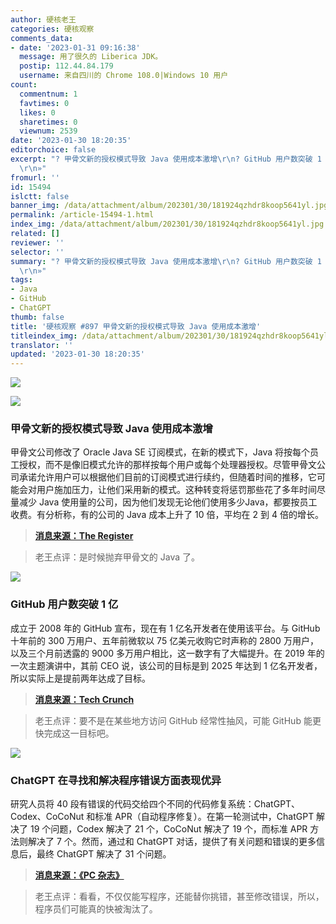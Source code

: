 ```yaml
---
author: 硬核老王
categories: 硬核观察
comments_data:
- date: '2023-01-31 09:16:38'
  message: 用了很久的 Liberica JDK。
  postip: 112.44.84.179
  username: 来自四川的 Chrome 108.0|Windows 10 用户
count:
  commentnum: 1
  favtimes: 0
  likes: 0
  sharetimes: 0
  viewnum: 2539
date: '2023-01-30 18:20:35'
editorchoice: false
excerpt: "? 甲骨文新的授权模式导致 Java 使用成本激增\r\n? GitHub 用户数突破 1 亿\r\n? ChatGPT 在寻找和解决程序错误方面表现优异\r\n»
  \r\n»"
fromurl: ''
id: 15494
islctt: false
banner_img: /data/attachment/album/202301/30/181924qzhdr8koop5641yl.jpg
permalink: /article-15494-1.html
index_img: /data/attachment/album/202301/30/181924qzhdr8koop5641yl.jpg
related: []
reviewer: ''
selector: ''
summary: "? 甲骨文新的授权模式导致 Java 使用成本激增\r\n? GitHub 用户数突破 1 亿\r\n? ChatGPT 在寻找和解决程序错误方面表现优异\r\n»
  \r\n»"
tags:
- Java
- GitHub
- ChatGPT
thumb: false
title: '硬核观察 #897 甲骨文新的授权模式导致 Java 使用成本激增'
titleindex_img: /data/attachment/album/202301/30/181924qzhdr8koop5641yl.jpg
translator: ''
updated: '2023-01-30 18:20:35'
---
```


![](/data/attachment/album/202301/30/181924qzhdr8koop5641yl.jpg)


![](/data/attachment/album/202301/30/181931uhgyiitjot9goo6j.jpg)


### 甲骨文新的授权模式导致 Java 使用成本激增


甲骨文公司修改了 Oracle Java SE 订阅模式，在新的模式下，Java 将按每个员工授权，而不是像旧模式允许的那样按每个用户或每个处理器授权。尽管甲骨文公司承诺允许用户可以根据他们目前的订阅模式进行续约，但随着时间的推移，它可能会对用户施加压力，让他们采用新的模式。这种转变将惩罚那些花了多年时间尽量减少 Java 使用量的公司，因为他们发现无论他们使用多少Java，都要按员工收费。有分析称，有的公司的 Java 成本上升了 10 倍，平均在 2 到 4 倍的增长。



> 
> **[消息来源：The Register](https://www.theregister.com/2023/01/27/oracle_java_licensing_change/)**
> 
> 
> 



> 
> 老王点评：是时候抛弃甲骨文的 Java 了。
> 
> 
> 


![](/data/attachment/album/202301/30/181941f2ofn6n9zxi5nsgs.jpg)


### GitHub 用户数突破 1 亿


成立于 2008 年的 GitHub 宣布，现在有 1 亿名开发者在使用该平台。与 GitHub 十年前的 300 万用户、五年前微软以 75 亿美元收购它时声称的 2800 万用户，以及三个月前透露的 9000 多万用户相比，这一数字有了大幅提升。在 2019 年的一次主题演讲中，其前 CEO 说，该公司的目标是到 2025 年达到 1 亿名开发者，所以实际上是提前两年达成了目标。



> 
> **[消息来源：Tech Crunch](https://techcrunch.com/2023/01/26/github-says-it-now-has-100m-active-users/)**
> 
> 
> 



> 
> 老王点评：要不是在某些地方访问 GitHub 经常性抽风，可能 GitHub 能更快完成这一目标吧。
> 
> 
> 


![](/data/attachment/album/202301/30/181952p0kiyggbbrkiqgno.jpg)


### ChatGPT 在寻找和解决程序错误方面表现优异


研究人员将 40 段有错误的代码交给四个不同的代码修复系统：ChatGPT、Codex、CoCoNut 和标准 APR（自动程序修复）。在第一轮测试中，ChatGPT 解决了 19 个问题，Codex 解决了 21 个，CoCoNut 解决了 19 个，而标准 APR 方法则解决了 7 个。然而，通过和 ChatGPT 对话，提供了有关问题和错误的更多信息后，最终 ChatGPT 解决了 31 个问题。



> 
> **[消息来源：《PC 杂志》](https://www.pcmag.com/news/watch-out-software-engineers-chatgpt-is-now-finding-fixing-bugs-in-code)**
> 
> 
> 



> 
> 老王点评：看看，不仅仅能写程序，还能替你挑错，甚至修改错误，所以，程序员们可能真的快被淘汰了。
> 
> 
>
